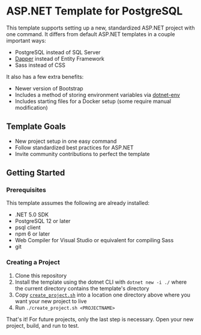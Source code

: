 # ASP.NET Template for PostgreSQL

This template supports setting up a new, standardized ASP.NET project with one command. It differs from default ASP.NET templates in a couple important ways:

* PostgreSQL instead of SQL Server
* [Dapper](https://github.com/StackExchange/Dapper) instead of Entity Framework
* Sass instead of CSS

It also has a few extra benefits:

* Newer version of Bootstrap
* Includes a method of storing environment variables via [dotnet-env](https://github.com/tonerdo/dotnet-env)
* Includes starting files for a Docker setup (some require manual modification)

## Template Goals

* New project setup in one easy command
* Follow standardized best practices for ASP.NET
* Invite community contributions to perfect the template

## Getting Started

### Prerequisites

This template assumes the following are already installed:

* .NET 5.0 SDK
* PostgreSQL 12 or later
* psql client
* npm 6 or later
* Web Compiler for Visual Studio or equivalent for compiling Sass
* git

### Creating a Project

1. Clone this repository
1. Install the template using the dotnet CLI with `dotnet new -i ./` where the current directory contains the template's directory
1. Copy [`create_project.sh`](https://github.com/PlanetLotus/templates/blob/main/create_project.sh) into a location one directory above where you want your new project to live
1. Run `./create_project.sh <PROJECTNAME>`

That's it! For future projects, only the last step is necessary. Open your new project, build, and run to test.
